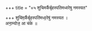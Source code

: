 +++
title = "०५ शुचिमर्कैर्बृहस्पतिमध्वरेषु नमस्यत"

+++
शुचि॑म॒र्कैर्बृह॒स्पति॑मध्व॒रेषु॑ नमस्यत ।  
अना॒म्योज॒ आ च॑के ॥